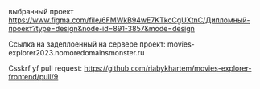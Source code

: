 выбранный проект https://www.figma.com/file/6FMWkB94wE7KTkcCgUXtnC/Дипломный-проект?type=design&node-id=891-3857&mode=design

Ссылка на задеплоенный на сервере проект: movies-explorer2023.nomoredomainsmonster.ru

Csskrf yf pull request: https://github.com/riabykhartem/movies-explorer-frontend/pull/9

